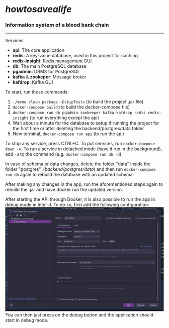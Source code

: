 # _howtosavealife_
### Information system of a blood bank chain
<hr>

Services:
- **api**: The core application
- **redis**: A key-value database, used in this project for caching
- **redis-insight**: Redis management GUI
- **db**: The main PostgreSQL database
- **pgadmin**: DBMS for PostgreSQL
- **kafka** & **zookeper**: Message broker
- **kafdrop**: Kafka GUI

To start, run these commands:
1. `./mvnw clean package -DskipTests` (to build the project .jar file)
2. `docker-compose build` (to build the docker-compose file)
3. `docker-compose run db pgadmin zookeeper kafka kafdrop redis redis-insight` (to run everything except the api)
4. Wait about a minute for the database to setup if running the project for the first time or after deleting the backend/postgres/data folder
5. New terminal, `docker-compose run api` (to run the api)

To stop any service, press CTRL+C.
To put services, run `docker-compose down -v`.
To run a service in detached mode (have it run in the background), add `-d` to the command (e.g. `docker-compose run db -d`).

In case of schema or data changes, delete the folder "data" inside the folder "postgres", (_backend/postgres/data_) and then run `docker-compose run db` again to rebuild the database with an updated schema.
<p>After making any changes in the app, run the aforementioned steps again to rebuild the .jar and have docker run the updated version.

After starting the API through Docker, it is also possible to run the app in debug mode in IntelliJ. To do so, first add the following configuration:
![img.png](debug-config.png)
You can then just press on the debug button and the application should start in debug mode.
